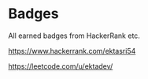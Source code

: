 # Badges
All earned badges from HackerRank etc.

https://www.hackerrank.com/ektasri54

https://leetcode.com/u/ektadev/
